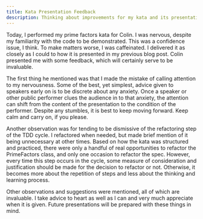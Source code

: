 ```yaml
---
title: Kata Presentation Feedback
description: Thinking about improvements for my kata and its presentation
---
```


Today, I performed my prime factors kata for Colin. I was nervous, despite my familiarity with the code to be demonstrated. This was a confidence issue, I think. To make matters worse, I was caffeinated. I delivered it as closely as I could to how it is presented in my previous blog post. Colin presented me with some feedback, which will certainly serve to be invaluable.

The first thing he mentioned was that I made the mistake of calling attention to my nervousness. Some of the best, yet simplest, advice given to speakers early on is to be discrete about any anxiety. Once a speaker or other public performer clues the audience in to that anxiety, the attention can shift from the content of the presentation to the condition of the performer. Despite any stumbles, it is best to keep moving forward. Keep calm and carry on, if you please.

Another observation was for tending to be dismissive of the refactoring step of the TDD cycle. I refactored when needed, but made brief mention of it being unnecessary at other times. Based on how the kata was structured and practiced, there were only a handful of real opportunities to refactor the PrimeFactors class, and only one occasion to refactor the spec. However, every time this step occurs in the cycle, some measure of consideration and justification should be made for the decision to refactor or not. Otherwise, it becomes more about the repetition of steps and less about the thinking and learning process.

Other observations and suggestions were mentioned, all of which are invaluable. I take advice to heart as well as I can and very much appreciate when it is given. Future presentations will be prepared with these things in mind.
